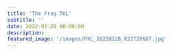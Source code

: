 ```yaml
---
title: 'The Frog TKL'
subtitle: '' 
date: 2022-02-28 00:00:00
description: 
featured_image: '/images/PXL_20220128_022729607.jpg'
---
```

